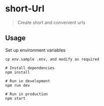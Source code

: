 # short-Url

> Create short and convenient urls

## Usage

Set up environment variables

    cp env.sample .env, and modify as required


```
# Install dependencies
npm install

# Run in development
npm run dev

# Run in production
npm start
```

